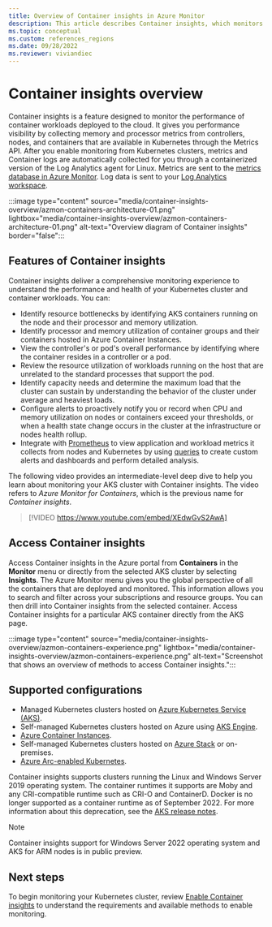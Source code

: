 ```yaml
---
title: Overview of Container insights in Azure Monitor
description: This article describes Container insights, which monitors the AKS Container insights solution, and the value it delivers by monitoring the health of your AKS clusters and Container Instances in Azure.
ms.topic: conceptual
ms.custom: references_regions
ms.date: 09/28/2022
ms.reviewer: viviandiec
---
```


# Container insights overview

Container insights is a feature designed to monitor the performance of container workloads deployed to the cloud. It gives you performance visibility by collecting memory and processor metrics from controllers, nodes, and containers that are available in Kubernetes through the Metrics API. After you enable monitoring from Kubernetes clusters, metrics and Container logs are automatically collected for you through a containerized version of the Log Analytics agent for Linux. Metrics are sent to the [metrics database in Azure Monitor](../essentials/data-platform-metrics.md). Log data is sent to your [Log Analytics workspace](../logs/log-analytics-workspace-overview.md).

:::image type="content" source="media/container-insights-overview/azmon-containers-architecture-01.png" lightbox="media/container-insights-overview/azmon-containers-architecture-01.png" alt-text="Overview diagram of Container insights" border="false":::


## Features of Container insights

Container insights deliver a comprehensive monitoring experience to understand the performance and health of your Kubernetes cluster and container workloads. You can:

- Identify resource bottlenecks by identifying AKS containers running on the node and their processor and memory utilization.
- Identify processor and memory utilization of container groups and their containers hosted in Azure Container Instances.
- View the controller's or pod's overall performance by identifying where the container resides in a controller or a pod.
- Review the resource utilization of workloads running on the host that are unrelated to the standard processes that support the pod.
- Identify capacity needs and determine the maximum load that the cluster can sustain by understanding the behavior of the cluster under average and heaviest loads.
- Configure alerts to proactively notify you or record when CPU and memory utilization on nodes or containers exceed your thresholds, or when a health state change occurs in the cluster at the infrastructure or nodes health rollup.
- Integrate with [Prometheus](https://aka.ms/azureprometheus-promio-docs) to view application and workload metrics it collects from nodes and Kubernetes by using [queries](container-insights-log-query.md) to create custom alerts and dashboards and perform detailed analysis.


The following video provides an intermediate-level deep dive to help you learn about monitoring your AKS cluster with Container insights. The video refers to *Azure Monitor for Containers*, which is the previous name for *Container insights*.

> [!VIDEO https://www.youtube.com/embed/XEdwGvS2AwA]


## Access Container insights

Access Container insights in the Azure portal from **Containers** in the **Monitor** menu or directly from the selected AKS cluster by selecting **Insights**. The Azure Monitor menu gives you the global perspective of all the containers that are deployed and monitored. This information allows you to search and filter across your subscriptions and resource groups. You can then drill into Container insights from the selected container. Access Container insights for a particular AKS container directly from the AKS page.

:::image type="content" source="media/container-insights-overview/azmon-containers-experience.png" lightbox="media/container-insights-overview/azmon-containers-experience.png" alt-text="Screenshot that shows an overview of methods to access Container insights.":::

## Supported configurations

- Managed Kubernetes clusters hosted on [Azure Kubernetes Service (AKS)](../../aks/intro-kubernetes.md).
- Self-managed Kubernetes clusters hosted on Azure using [AKS Engine](https://github.com/Azure/aks-engine).
- [Azure Container Instances](../../container-instances/container-instances-overview.md).
- Self-managed Kubernetes clusters hosted on [Azure Stack](/azure-stack/user/azure-stack-kubernetes-aks-engine-overview) or on-premises.
- [Azure Arc-enabled Kubernetes](../../azure-arc/kubernetes/overview.md).

Container insights supports clusters running the Linux and Windows Server 2019 operating system. The container runtimes it supports are Moby and any CRI-compatible runtime such as CRI-O and ContainerD. Docker is no longer supported as a container runtime as of September 2022. For more information about this deprecation, see the [AKS release notes][aks-release-notes].

>[!NOTE]
> Container insights support for Windows Server 2022 operating system and AKS for ARM nodes is in public preview.

## Next steps

To begin monitoring your Kubernetes cluster, review [Enable Container insights](container-insights-onboard.md) to understand the requirements and available methods to enable monitoring.

<!-- LINKS - external -->
[aks-release-notes]: https://github.com/Azure/AKS/releases